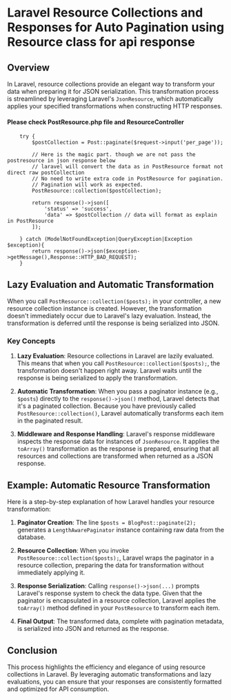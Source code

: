 # Laravel Resource Collections and Responses for Auto Pagination using Resource class for api response

## Overview

In Laravel, resource collections provide an elegant way to transform your data when preparing it for JSON serialization. This transformation process is streamlined by leveraging Laravel's `JsonResource`, which automatically applies your specified transformations when constructing HTTP responses.

#### Please check PostResource.php file and ResourceController

        try {
            $postCollection = Post::paginate($request->input('per_page'));

            // Here is the magic part. though we are not pass the postresource in json response below
            // laravel will convert the data as in PostResource format not direct raw postCollection
            // No need to write extra code in PostResource for pagination.
            // Pagination will work as expected.
            PostResource::collection($postCollection);

            return response()->json([
                'status' => 'success',
                'data' => $postCollection // data will format as explain in PostResource
            ]);

        } catch (ModelNotFoundException|QueryException|Exception $exception){
            return response()->json($exception->getMessage(),Response::HTTP_BAD_REQUEST);
        }

## Lazy Evaluation and Automatic Transformation

When you call `PostResource::collection($posts);` in your controller, a new resource collection instance is created. However, the transformation doesn't immediately occur due to Laravel's lazy evaluation. Instead, the transformation is deferred until the response is being serialized into JSON.

### Key Concepts

1. **Lazy Evaluation**: Resource collections in Laravel are lazily evaluated. This means that when you call `PostResource::collection($posts);`, the transformation doesn't happen right away. Laravel waits until the response is being serialized to apply the transformation.

2. **Automatic Transformation**: When you pass a paginator instance (e.g., `$posts`) directly to the `response()->json()` method, Laravel detects that it's a paginated collection. Because you have previously called `PostResource::collection()`, Laravel automatically transforms each item in the paginated result.

3. **Middleware and Response Handling**: Laravel's response middleware inspects the response data for instances of `JsonResource`. It applies the `toArray()` transformation as the response is prepared, ensuring that all resources and collections are transformed when returned as a JSON response.

## Example: Automatic Resource Transformation

Here is a step-by-step explanation of how Laravel handles your resource transformation:

1. **Paginator Creation**: The line `$posts = BlogPost::paginate(2);` generates a `LengthAwarePaginator` instance containing raw data from the database.

2. **Resource Collection**: When you invoke `PostResource::collection($posts);`, Laravel wraps the paginator in a resource collection, preparing the data for transformation without immediately applying it.

3. **Response Serialization**: Calling `response()->json(...)` prompts Laravel's response system to check the data type. Given that the paginator is encapsulated in a resource collection, Laravel applies the `toArray()` method defined in your `PostResource` to transform each item.

4. **Final Output**: The transformed data, complete with pagination metadata, is serialized into JSON and returned as the response.

## Conclusion

This process highlights the efficiency and elegance of using resource collections in Laravel. By leveraging automatic transformations and lazy evaluations, you can ensure that your responses are consistently formatted and optimized for API consumption.
